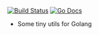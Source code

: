[![Build Status](https://github.com/haoxins/g/actions/workflows/test.yaml/badge.svg)](https://github.com/haoxins/g/actions/workflows/test.yaml)
[![Go Docs](https://pkg.go.dev/badge/github.com/haoxins/g)](https://pkg.go.dev/github.com/haoxins/g)

* Some tiny utils for Golang
